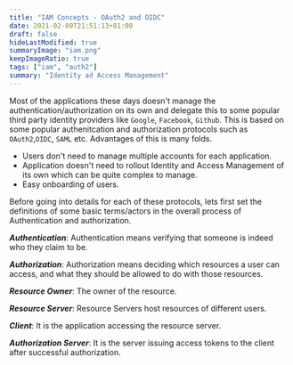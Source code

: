 ```yaml
---
title: "IAM Concepts - OAuth2 and OIDC"
date: 2021-02-09T21:51:13+01:00
draft: false
hideLastModified: true
summaryImage: "iam.png" 
keepImageRatio: true
tags: ["iam", "auth2"]
summary: "Identity ad Access Management"
---
```


Most of the applications these days doesn't manage the authentication/authorization on its own and delegate this to some popular third party identity providers like `Google`, `Facebook`, `Github`. This is based on some popular authenitcation and authorization protocols such as `OAuth2`,`OIDC`, `SAML` etc. Advantages of this is many folds.
- Users don't need to manage multiple accounts for each application.
- Application doesn't need to rollout Identity and Access Management of its own which can be quite complex to manage.
- Easy onboarding of users.

Before going into details for each of these protocols, lets first set the definitions of some basic terms/actors in the overall process of Authentication and authorization.

___Authentication___: Authentication means verifying that someone is indeed who they claim to be.

___Authorization___: Authorization means deciding which resources a user can access, and what they should be allowed to do with those resources.

___Resource Owner___: The owner of the resource.

___Resource Server___: Resource Servers host resources of different users.

___Client___: It is the application accessing the resource server.

___Authorization Server___: It is the server issuing access tokens to the client after successful authorization.
